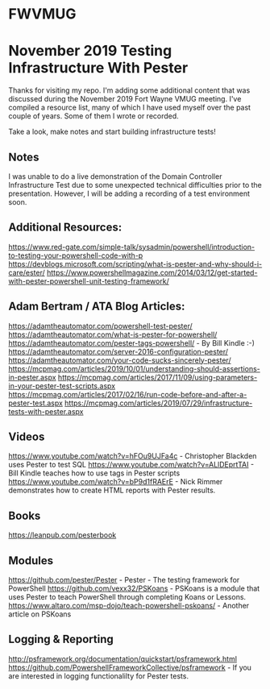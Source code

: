 # FWVMUG
# November 2019 Testing Infrastructure With Pester

Thanks for visiting my repo. I'm adding some additional content that was discussed during the November 2019 Fort Wayne VMUG meeting.
I've compiled a resource list, many of which I have used myself over the past couple of years. Some of them I wrote or recorded. 

Take a look, make notes and start building infrastructure tests!

## Notes
I was unable to do a live demonstration of the Domain Controller Infrastructure Test due to some unexpected
technical difficulties prior to the presentation. However, I will be adding a recording of a test environment soon.

## Additional Resources:
https://www.red-gate.com/simple-talk/sysadmin/powershell/introduction-to-testing-your-powershell-code-with-p
https://devblogs.microsoft.com/scripting/what-is-pester-and-why-should-i-care/ester/
https://www.powershellmagazine.com/2014/03/12/get-started-with-pester-powershell-unit-testing-framework/

## Adam Bertram / ATA Blog Articles:
https://adamtheautomator.com/powershell-test-pester/
https://adamtheautomator.com/what-is-pester-for-powershell/
https://adamtheautomator.com/pester-tags-powershell/ - By Bill Kindle :-)
https://adamtheautomator.com/server-2016-configuration-pester/
https://adamtheautomator.com/your-code-sucks-sincerely-pester/
https://mcpmag.com/articles/2019/10/01/understanding-should-assertions-in-pester.aspx
https://mcpmag.com/articles/2017/11/09/using-parameters-in-your-pester-test-scripts.aspx
https://mcpmag.com/articles/2017/02/16/run-code-before-and-after-a-pester-test.aspx
https://mcpmag.com/articles/2019/07/29/infrastructure-tests-with-pester.aspx

## Videos
https://www.youtube.com/watch?v=hFOu9UJFa4c - Christopher Blackden uses Pester to test SQL
https://www.youtube.com/watch?v=ALlDEprtTAI - Bill Kindle teaches how to use tags in Pester scripts
https://www.youtube.com/watch?v=bP9d1fRAErE - Nick Rimmer demonstrates how to create HTML reports with Pester results.

## Books
https://leanpub.com/pesterbook

## Modules
https://github.com/pester/Pester - Pester - The testing framework for PowerShell
https://github.com/vexx32/PSKoans - PSKoans is a module that uses Pester to teach PowerShell through completing Koans or Lessons. 
https://www.altaro.com/msp-dojo/teach-powershell-pskoans/ - Another article on PSKoans

## Logging & Reporting
http://psframework.org/documentation/quickstart/psframework.html
https://github.com/PowershellFrameworkCollective/psframework - If you are interested in logging functionalilty for Pester tests. 
